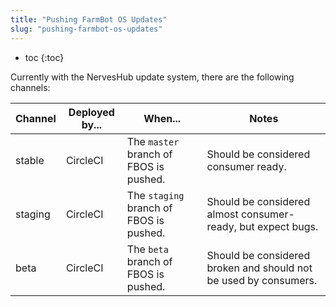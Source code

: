 ```yaml
---
title: "Pushing FarmBot OS Updates"
slug: "pushing-farmbot-os-updates"
---
```


* toc
{:toc}

Currently with the NervesHub update system, there are the following channels:

|Channel                       |Deployed by...                |When...                       |Notes                         |
|------------------------------|------------------------------|------------------------------|------------------------------|
|stable                        |CircleCI                      |The `master` branch of FBOS is pushed.|Should be considered consumer ready.
|staging                       |CircleCI                      |The `staging` branch of FBOS is pushed.|Should be considered almost consumer-ready, but expect bugs.
|beta                          |CircleCI                      |The `beta` branch of FBOS is pushed.|Should be considered broken and should not be used by consumers.



<style>
.hub-container {
  max-width: 1350px;
}
.value-icon {
  display: inline-block;
  height: 18px;
  margin-bottom: -2px;
}
  
a[title="Guides"] {
  color: #f4f4f4!important;
  border-bottom: 5px solid #f4f4f4;
  padding-bottom: 20px!important;
}
  
a[title="Guides"]:hover {
  color: white!important;
  border-bottom-color: white;
}
  
#hub-header li a:hover {
  box-shadow: none!important;
}
</style>

<meta name="theme-color" content="#434343">

